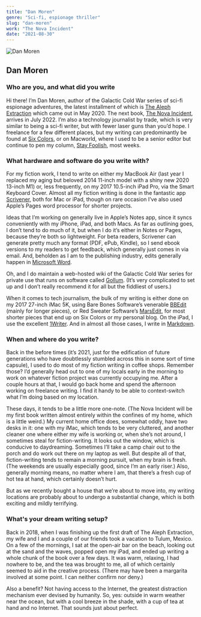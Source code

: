 ```yaml
---
title: "Dan Moren"
genre: "Sci-fi, espionage thriller"
slug: "dan-moren"
work: "The Nova Incident"
date: "2021-08-30"
---
```


<img alt="Dan Moren" src="/interview-photos/dan-moren.jpg" class="author-image"/>

## Dan Moren

### Who are you, and what did you write

Hi there! I’m Dan Moren, author of the Galactic Cold War series of sci-fi espionage adventures, the latest installment of which is [The Aleph Extraction](https://dmoren.com/the-aleph-extraction/) which came out in May 2020. The next book, [The Nova Incident](https://dmoren.com/the-nova-incident/), arrives in July 2022. I’m also a technology journalist by trade, which is very similar to being a sci-fi writer, but with fewer laser guns than you’d hope. I freelance for a few different places, but my writing can predominantly be found at [Six Colors](https://sixcolors.com), or on Macworld, where I used to be a senior editor but continue to pen my column, [Stay Foolish](https://www.macworld.com/author/Dan-Moren), most weeks.

### What hardware and software do you write with?

For my fiction work, I tend to write on either my MacBook Air (last year I replaced my aging but beloved 2014 11-inch model with a shiny new 2020 13-inch M1) or, less frequently, on my 2017 10.5-inch iPad Pro, via the Smart Keyboard Cover. Almost all my fiction writing is done in the fantastic app [Scrivener](https://www.literatureandlatte.com/scrivener/overview), both for Mac or iPad, though on rare occasion I’ve also used Apple’s Pages word processor for shorter projects. 

Ideas that I’m working on generally live in Apple’s Notes app, since it syncs conveniently with my iPhone, iPad, and both Macs. As far as outlining goes, I don’t tend to do much of it, but when I do it’s either in Notes or Pages, because they’re both so lightweight. For beta readers, Scrivener can generate pretty much any format (PDF, ePub, Kindle), so I send ebook versions to my readers to get feedback, which generally just comes in via email. And, beholden as I am to the publishing industry, edits generally happen in [Microsoft Word](https://en.wikipedia.org/wiki/Microsoft_Word).

Oh, and I do maintain a web-hosted wiki of the Galactic Cold War series for private use that runs on software called [Gollum](https://github.com/gollum/gollum). (It’s very complicated to set up and I don’t really recommend it for all but the fiddliest of users.)

When it comes to tech journalism, the bulk of my writing is either done on my 2017 27-inch iMac 5K, using Bare Bones Software’s venerable [BBEdit](https://www.barebones.com/products/bbedit/) (mainly for longer pieces), or Red Sweater Software’s [MarsEdit](https://redsweater.com/marsedit/), for most shorter pieces that end up on Six Colors or my personal blog. On the iPad, I use the excellent [1Writer](https://1writerapp.com). And in almost all those cases, I write in [Markdown](https://en.wikipedia.org/wiki/Markdown).

### When and where do you write?

Back in the before times (it’s 2021, just for the edification of future generations who have doubtlessly stumbled across this in some sort of time capsule), I used to do most of my fiction writing in coffee shops. Remember those? I’d generally head out to one of my locals early in the morning to work on whatever fiction project was currently occupying me. After a couple hours at that, I would go back home and spend the afternoon working on freelance writing. I find it handy to be able to context-switch what I’m doing based on my location. 

These days, it tends to be a little more one-note. (The Nova Incident will be my first book written almost entirely within the confines of my home, which is a little weird.) My current home office does, somewhat oddly, have two desks in it: one with my iMac, which tends to be very cluttered, and another cleaner one where either my wife is working or, when she’s not around, I sometimes steal for fiction-writing. It looks out the window, which is conducive to daydreaming. Sometimes I’ll take a camp chair out to the porch and do work out there on my laptop as well. But despite all of that, fiction-writing tends to remain a morning pursuit, when my brain is fresh. (The weekends are usually especially good, since I’m an early riser.) Also, generally morning means, no matter where I am, that there’s a fresh cup of hot tea at hand, which certainly doesn’t hurt.

But as we recently bought a house that we’re about to move into, my writing locations are probably about to undergo a substantial change, which is both exciting and mildly terrifying.

### What's your dream writing setup?

Back in 2018, when I was finishing up the first draft of The Aleph Extraction, my wife and I and a couple of our friends took a vacation to Tulum, Mexico. On a few of the mornings, I sat at the open-air bar on the beach, looking out at the sand and the waves, popped open my iPad, and ended up writing a whole chunk of the book over a few days. It was warm, relaxing, I had nowhere to be, and the tea was brought to me, all of which certainly seemed to aid in the creative process. (There may have been a margarita involved at some point. I can neither confirm nor deny.)

Also a benefit? Not having access to the Internet, the greatest distraction mechanism ever devised by humanity. So, yes: outside in warm weather near the ocean, but with a cool breeze in the shade, with a cup of tea at hand and no Internet. That sounds just about perfect.